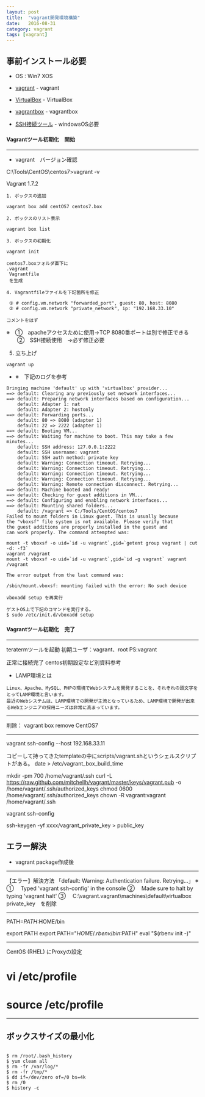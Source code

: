 ```yaml
---
layout: post
title:  "vagrant開発環境構築"
date:   2016-08-31
category: vagrant
tags: [vagrant]
---
```


## 事前インストール必要

- OS : Win7
       XOS

- [vagrant](https://www.vagrantup.com/) - vagrant

- [VirtualBox](https://www.virtualbox.org/wiki/Downloads) - VirtualBox

- [vagrantbox](http://www.vagrantbox.es/) - vagrantbox

- [SSH接続ツール](https://osdn.jp/projects/ttssh2/releases/) - windowsOS必要


#### Vagrantツール初期化　開始

---

- vagrant　バージョン確認

C:\Tools\CentOS\centos7>vagrant -v  

Vagrant 1.7.2

    1. ボックスの追加   

~~~
vagrant box add centOS7 centos7.box   
~~~

    2. ボックスのリスト表示  

~~~
vagrant box list   
~~~

    3. ボックスの初期化   
     
~~~
vagrant init

~~~
    centos7.boxフォルダ直下に  
    .vagrant
     Vagrantfile
     を生成

    4. Vagrantfileファイルを下記箇所を修正   
    
~~~
 ① # config.vm.network "forwarded_port", guest: 80, host: 8080  
 ② # config.vm.network "private_network", ip: "192.168.33.10"   
 
コメントをはず       
~~~

※　①　apacheアクセスために使用→TCP 8080番ポートは別で修正できる
　　②　SSH接続使用　→必ず修正必要

   5. 立ち上げ
   
~~~
vagrant up       

~~~

- ※　下記のログを参考

~~~
Bringing machine 'default' up with 'virtualbox' provider...
==> default: Clearing any previously set network interfaces...
==> default: Preparing network interfaces based on configuration...
    default: Adapter 1: nat
    default: Adapter 2: hostonly
==> default: Forwarding ports...
    default: 80 => 8080 (adapter 1)
    default: 22 => 2222 (adapter 1)
==> default: Booting VM...
==> default: Waiting for machine to boot. This may take a few minutes...
    default: SSH address: 127.0.0.1:2222
    default: SSH username: vagrant
    default: SSH auth method: private key
    default: Warning: Connection timeout. Retrying...
    default: Warning: Connection timeout. Retrying...
    default: Warning: Connection timeout. Retrying...
    default: Warning: Connection timeout. Retrying...
    default: Warning: Remote connection disconnect. Retrying...
==> default: Machine booted and ready!
==> default: Checking for guest additions in VM...
==> default: Configuring and enabling network interfaces...
==> default: Mounting shared folders...
    default: /vagrant => C:/Tools/CentOS/centos7
Failed to mount folders in Linux guest. This is usually because
the "vboxsf" file system is not available. Please verify that
the guest additions are properly installed in the guest and
can work properly. The command attempted was:

mount -t vboxsf -o uid=`id -u vagrant`,gid=`getent group vagrant | cut -d: -f3`
vagrant /vagrant
mount -t vboxsf -o uid=`id -u vagrant`,gid=`id -g vagrant` vagrant /vagrant

The error output from the last command was:

/sbin/mount.vboxsf: mounting failed with the error: No such device

vboxadd setup を再実行

ゲストOS上で下記のコマンドを実行する。
$ sudo /etc/init.d/vboxadd setup
~~~


#### Vagrantツール初期化　完了

---


teratermツールを起動
初期ユーザ：vagrant、root
PS:vagrant

正常に接続完了
centos初期設定など別資料参考

* LAMP環境とは   

~~~
Linux、Apache、MySQL、PHPの環境でWebシステムを開発することを、それぞれの頭文字をとってLAMP環境と言います。
最近のWebシステムは、LAMP環境での開発が主流となっているため、LAMP環境で開発が出来るWebエンジニアの採用ニーズは非常に高まっています。
~~~

**************************************
削除：
vagrant box remove CentOS7
**************************************

vagrant ssh-config --host 192.168.33.11


コピーして持ってきたtemplateの中にscripts/vagrant.shというシェルスクリプトがある。
date > /etc/vagrant_box_build_time

mkdir -pm 700 /home/vagrant/.ssh
curl -L https://raw.github.com/mitchellh/vagrant/master/keys/vagrant.pub -o /home/vagrant/.ssh/authorized_keys
chmod 0600 /home/vagrant/.ssh/authorized_keys
chown -R vagrant:vagrant /home/vagrant/.ssh

vagrant ssh-config

ssh-keygen -yf xxxx/vagrant_private_key > public_key

## エラー解決

- vagrant package作成後

*****************************************************
【エラー】解決方法
「default: Warning: Authentication failure. Retrying...」
※　
①　
Typed 'vagrant ssh-config' in the console
②　
Made sure to halt by typing 'vagrant halt'
③　
C:\vagrant\.vagrant\machines\default\virtualbox
private_key　を削除
*****************************************************


PATH=$PATH:$HOME/bin

export PATH
export PATH="$HOME/.rbenv/bin:$PATH"
eval "$(rbenv init -)"

*****************************************************
CentOS (RHEL) にProxyの設定

# vi /etc/profile
# source /etc/profile
*****************************************************



## ボックスサイズの最小化

~~~

$ rm /root/.bash_history
$ yum clean all
$ rm -fr /var/log/*
$ rm -fr /tmp/*
$ dd if=/dev/zero of=/0 bs=4k
$ rm /0
$ history -c

~~~
